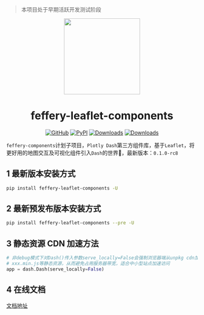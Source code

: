 > 本项目处于早期活跃开发测试阶段

<p align="center">
	<img src="./flc-logo.svg" height=200></img>
</p>
<h1 align="center">feffery-leaflet-components</h1>
<div align="center">


[![GitHub](https://img.shields.io/github/license/plotly/dash.svg?color=dark-green)](https://github.com/plotly/dash/blob/master/LICENSE)
[![PyPI](https://img.shields.io/pypi/v/feffery-leaflet-components.svg?color=dark-green)](https://pypi.org/project/feffery-leaflet-components/)
[![Downloads](https://pepy.tech/badge/feffery-leaflet-components)](https://pepy.tech/project/feffery-leaflet-components)
[![Downloads](https://pepy.tech/badge/feffery-leaflet-components/month)](https://pepy.tech/project/feffery-leaflet-components)

</div>

`feffery-components`计划子项目，`Plotly Dash`第三方组件库，基于`Leaflet`，将更好用的地图交互及可视化组件引入`Dash`的世界🥳，最新版本：`0.1.0-rc8`

## 1 最新版本安装方式

```bash
pip install feffery-leaflet-components -U
```

## 2 最新预发布版本安装方式

```bash
pip install feffery-leaflet-components --pre -U
```

## 3 静态资源 CDN 加速方法

```Python
# 非debug模式下对Dash()传入参数serve_locally=False会强制浏览器端从unpkg cdn加载各个依赖的
# xxx.min.js等静态资源，从而避免占用服务器带宽，适合中小型站点加速访问
app = dash.Dash(serve_locally=False)
```

## 4 在线文档

<a href='http://flc.feffery.tech/' target='_blank'>文档地址</a>